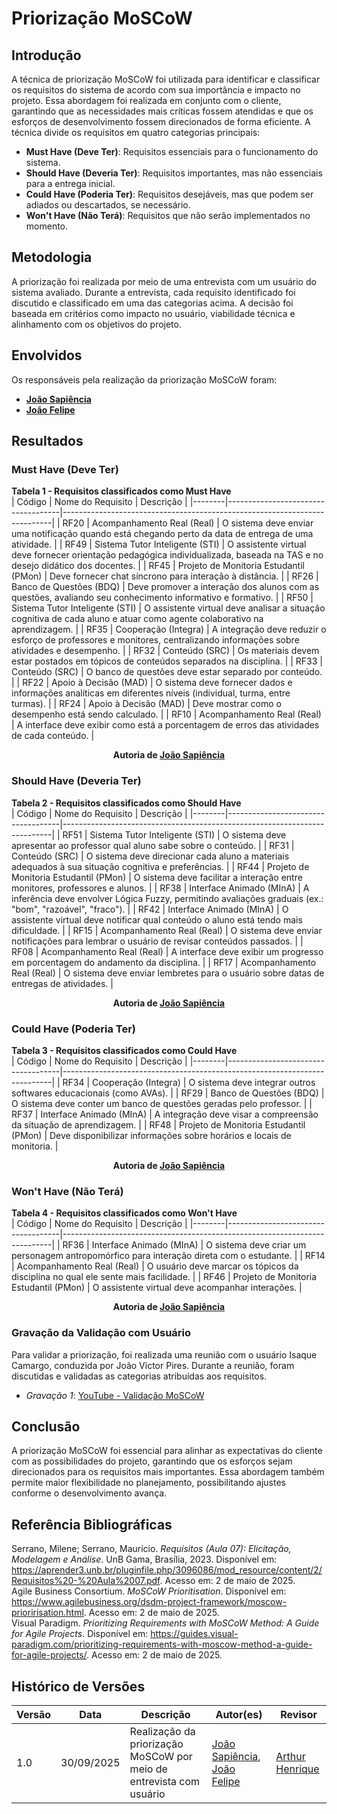 # Priorização MoSCoW

## Introdução

A técnica de priorização MoSCoW foi utilizada para identificar e classificar os requisitos do sistema de acordo com sua importância e impacto no projeto. Essa abordagem foi realizada em conjunto com o cliente, garantindo que as necessidades mais críticas fossem atendidas e que os esforços de desenvolvimento fossem direcionados de forma eficiente. A técnica divide os requisitos em quatro categorias principais:

- **Must Have (Deve Ter)**: Requisitos essenciais para o funcionamento do sistema.
- **Should Have (Deveria Ter)**: Requisitos importantes, mas não essenciais para a entrega inicial.
- **Could Have (Poderia Ter)**: Requisitos desejáveis, mas que podem ser adiados ou descartados, se necessário.
- **Won't Have (Não Terá)**: Requisitos que não serão implementados no momento.

## Metodologia

A priorização foi realizada por meio de uma entrevista com um usuário do sistema avaliado. Durante a entrevista, cada requisito identificado foi discutido e classificado em uma das categorias acima. A decisão foi baseada em critérios como impacto no usuário, viabilidade técnica e alinhamento com os objetivos do projeto.

## Envolvidos

Os responsáveis pela realização da priorização MoSCoW foram:

- **[João Sapiência](https://github.com/JoaoSapiencia)**  
- **[João Felipe](https://github.com/JoaoFelipe)**

## Resultados

### Must Have (Deve Ter)
**Tabela 1 - Requisitos classificados como Must Have**  
| Código | Nome do Requisito                  | Descrição                                                                 |
|--------|------------------------------------|---------------------------------------------------------------------------|
| RF20   | Acompanhamento Real (Real)        | O sistema deve enviar uma notificação quando está chegando perto da data de entrega de uma atividade. |
| RF49   | Sistema Tutor Inteligente (STI)   | O assistente virtual deve fornecer orientação pedagógica individualizada, baseada na TAS e no desejo didático dos docentes. |
| RF45   | Projeto de Monitoria Estudantil (PMon) | Deve fornecer chat síncrono para interação à distância.                   |
| RF26   | Banco de Questões (BDQ)           | Deve promover a interação dos alunos com as questões, avaliando seu conhecimento informativo e formativo. |
| RF50   | Sistema Tutor Inteligente (STI)   | O assistente virtual deve analisar a situação cognitiva de cada aluno e atuar como agente colaborativo na aprendizagem. |
| RF35   | Cooperação (Integra)              | A integração deve reduzir o esforço de professores e monitores, centralizando informações sobre atividades e desempenho. |
| RF32   | Conteúdo (SRC)                    | Os materiais devem estar postados em tópicos de conteúdos separados na disciplina. |
| RF33   | Conteúdo (SRC)                    | O banco de questões deve estar separado por conteúdo.                    |
| RF22   | Apoio à Decisão (MAD)             | O sistema deve fornecer dados e informações analíticas em diferentes níveis (individual, turma, entre turmas). |
| RF24   | Apoio à Decisão (MAD)             | Deve mostrar como o desempenho está sendo calculado.                     |
| RF10   | Acompanhamento Real (Real)        | A interface deve exibir como está a porcentagem de erros das atividades de cada conteúdo. |

<div align="center"><strong>Autoria de <a href="https://github.com/JoaoSapiencia">João Sapiência</a></strong></div>

### Should Have (Deveria Ter)
**Tabela 2 - Requisitos classificados como Should Have**  
| Código | Nome do Requisito                  | Descrição                                                                 |
|--------|------------------------------------|---------------------------------------------------------------------------|
| RF51   | Sistema Tutor Inteligente (STI)   | O sistema deve apresentar ao professor qual aluno sabe sobre o conteúdo. |
| RF31   | Conteúdo (SRC)                    | O sistema deve direcionar cada aluno a materiais adequados à sua situação cognitiva e preferências. |
| RF44   | Projeto de Monitoria Estudantil (PMon) | O sistema deve facilitar a interação entre monitores, professores e alunos. |
| RF38   | Interface Animado (MInA)          | A inferência deve envolver Lógica Fuzzy, permitindo avaliações graduais (ex.: "bom", "razoável", "fraco"). |
| RF42   | Interface Animado (MInA)          | O assistente virtual deve notificar qual conteúdo o aluno está tendo mais dificuldade. |
| RF15   | Acompanhamento Real (Real)        | O sistema deve enviar notificações para lembrar o usuário de revisar conteúdos passados. |
| RF08   | Acompanhamento Real (Real)        | A interface deve exibir um progresso em porcentagem do andamento da disciplina. |
| RF17   | Acompanhamento Real (Real)        | O sistema deve enviar lembretes para o usuário sobre datas de entregas de atividades. |

<div align="center"><strong>Autoria de <a href="https://github.com/JoaoSapiencia">João Sapiência</a></strong></div>

### Could Have (Poderia Ter)
**Tabela 3 - Requisitos classificados como Could Have**  
| Código | Nome do Requisito                  | Descrição                                                                 |
|--------|------------------------------------|---------------------------------------------------------------------------|
| RF34   | Cooperação (Integra)              | O sistema deve integrar outros softwares educacionais (como AVAs).       |
| RF29   | Banco de Questões (BDQ)           | O sistema deve conter um banco de questões geradas pelo professor.       |
| RF37   | Interface Animado (MInA)          | A integração deve visar a compreensão da situação de aprendizagem.       |
| RF48   | Projeto de Monitoria Estudantil (PMon) | Deve disponibilizar informações sobre horários e locais de monitoria.    |

<div align="center"><strong>Autoria de <a href="https://github.com/JoaoSapiencia">João Sapiência</a></strong></div>

### Won't Have (Não Terá)
**Tabela 4 - Requisitos classificados como Won't Have**  
| Código | Nome do Requisito                  | Descrição                                                                 |
|--------|------------------------------------|---------------------------------------------------------------------------|
| RF36   | Interface Animado (MInA)          | O sistema deve criar um personagem antropomórfico para interação direta com o estudante. |
| RF14   | Acompanhamento Real (Real)        | O usuário deve marcar os tópicos da disciplina no qual ele sente mais facilidade. |
| RF46   | Projeto de Monitoria Estudantil (PMon) | O assistente virtual deve acompanhar interações.                         |

<div align="center"><strong>Autoria de <a href="https://github.com/JoaoSapiencia">João Sapiência</a></strong></div>

### Gravação da Validação com Usuário

Para validar a priorização, foi realizada uma reunião com o usuário Isaque Camargo, conduzida por João Victor Pires. Durante a reunião, foram discutidas e validadas as categorias atribuídas aos requisitos.

- *Gravação 1*: [YouTube - Validação MoSCoW]()

## Conclusão

A priorização MoSCoW foi essencial para alinhar as expectativas do cliente com as possibilidades do projeto, garantindo que os esforços sejam direcionados para os requisitos mais importantes. Essa abordagem também permite maior flexibilidade no planejamento, possibilitando ajustes conforme o desenvolvimento avança.

## Referência Bibliográficas

Serrano, Milene; Serrano, Maurício. *Requisitos (Aula 07): Elicitação, Modelagem e Análise*. UnB Gama, Brasília, 2023. Disponível em: <https://aprender3.unb.br/pluginfile.php/3096086/mod_resource/content/2/Requisitos%20-%20Aula%2007.pdf>. Acesso em: 2 de maio de 2025.  
Agile Business Consortium. *MoSCoW Prioritisation*. Disponível em: <https://www.agilebusiness.org/dsdm-project-framework/moscow-prioririsation.html>. Acesso em: 2 de maio de 2025.  
Visual Paradigm. *Prioritizing Requirements with MoSCoW Method: A Guide for Agile Projects*. Disponível em: <https://guides.visual-paradigm.com/prioritizing-requirements-with-moscow-method-a-guide-for-agile-projects/>. Acesso em: 2 de maio de 2025.

## Histórico de Versões

| Versão | Data       | Descrição                                   | Autor(es)                                                   | Revisor       |
|--------|------------|---------------------------------------------|------------------------------------------------------------|---------------|
| 1.0    | 30/09/2025 | Realização da priorização MoSCoW por meio de entrevista com usuário | [João Sapiência](https://github.com/JoaoSapiencia), [João Felipe](https://github.com/JoaoFelipe) | [Arthur Henrique](https://github.com/arthurhvieira1)             |

